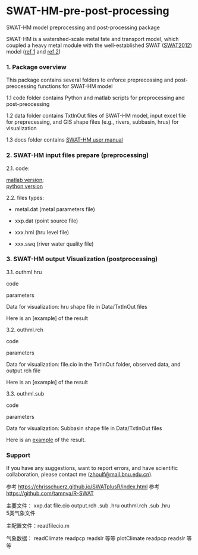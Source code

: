 # SWAT-HM-pre-post-processing
SWAT-HM model preprocessing and post-processing package

SWAT-HM is a watershed-scale metal fate and transport model, which coupled a heavy metal module with the well-established SWAT ([SWAT2012](https://swat.tamu.edu/software/)) model ([ref 1](https://www.sciencedirect.com/science/article/pii/S0048969717325305) and [ref 2](https://www.sciencedirect.com/science/article/pii/S0022169420301591))

### 1. Package overview

This package contains several folders to enforce preprecossing and post-preocessing functions for SWAT-HM model

1.1 code folder contains Python and matlab scripts for preprocessing and post-preocessing

1.2 data folder contains TxtInOut files of SWAT-HM model, input excel file for preprecessing, and GIS shape files (e.g., rivers, subbasin, hrus) for visualization

1.3 docs folder contains [SWAT-HM user manual](https://github.com/LyntonZhou/SWAT-HM-pre-post-processing/tree/main/docs)

### 2. SWAT-HM input files prepare (preprocessing)

2.1. code: 

[matlab version](https://github.com/LyntonZhou/SWAT-HM-pre-post-processing/tree/main/code/matlab/preprocessing);  
[python version](https://github.com/LyntonZhou/SWAT-HM-pre-post-processing/tree/main/code/python/preprocessing)

2.2. files types: 

 * metal.dat (metal parameters file)
  
 * xxp.dat (point source file) 
  
 * xxx.hml (hru level file)
  
 * xxx.swq (river water quality file)

### 3. SWAT-HM output Visualization  (postprocessing)

3.1. outhml.hru

code

parameters

Data for visualization: hru shape file in Data/TxtInOut files 

Here is an [example] of the result

3.2. outhml.rch

code

parameters

Data for visualization: file.cio in the TxtInOut folder, observed data, and output.rch file

Here is an [example] of the result

3.3. outhml.sub

code

parameters

Data for visualization: Subbasin shape file in Data/TxtInOut files

Here is an [example](https://github.com/LyntonZhou/SWAT-HM-pre-post-processing/blob/main/code/python_pro/post/pic_output_line/1_line.png) of the result.

### Support

If you have any suggestions, want to report errors, and have scientific collaboration, please contact me (zhoulf@mail.bnu.edu.cn).

参考 https://chrisschuerz.github.io/SWATplusR/index.html
参考 https://github.com/tamnva/R-SWAT

主要文件： 
xxp.dat
file.cio
output.rch .sub .hru
outhml.rch .sub .hru  
5类气象文件

主配置文件：readfilecio.m

气象数据：
readClimate
readpcp readslr 等等
plotClimate
readpcp readslr 等等
